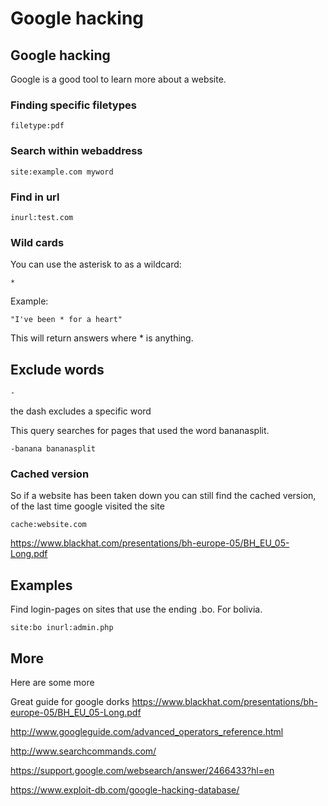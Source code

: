 # Google hacking


## Google hacking
Google is a good tool to learn more about a website.

### Finding specific filetypes
```
filetype:pdf
```

### Search within webaddress
```
site:example.com myword
```

### Find in url

```
inurl:test.com
```

### Wild cards

You can use the asterisk to as a wildcard:
```
*
```
Example:
```
"I've been * for a heart"
```
This will return answers where * is anything.

## Exclude words
```
-
```
the dash excludes a specific word

This query searches for pages that used the word bananasplit. 
```
-banana bananasplit
```

### Cached version
So if a website has been taken down you can still find the cached version, of the last time google visited the site

```
cache:website.com
```

https://www.blackhat.com/presentations/bh-europe-05/BH_EU_05-Long.pdf


## Examples

Find login-pages on sites that use the ending .bo. For bolivia.
```
site:bo inurl:admin.php
```


## More
Here are some more

Great guide for google dorks
https://www.blackhat.com/presentations/bh-europe-05/BH_EU_05-Long.pdf

http://www.googleguide.com/advanced_operators_reference.html

http://www.searchcommands.com/

https://support.google.com/websearch/answer/2466433?hl=en


https://www.exploit-db.com/google-hacking-database/


